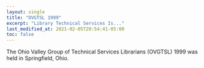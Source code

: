 ```yaml
---
layout: single
title: "OVGTSL 1999"
excerpt: "Library Technical Services Is..."
last_modified_at: 2021-02-05T20:54:41-05:00
toc: false
---
```


The Ohio Valley Group of Technical Services Librarians (OVGTSL) 1999 was held in Springfield, Ohio.
